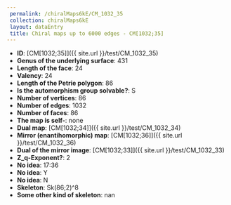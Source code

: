 ```yaml
--- 
 permalink: /chiralMaps6kE/CM_1032_35 
 collection: chiralMaps6kE
 layout: dataEntry
 title: Chiral maps up to 6000 edges - CM[1032;35]
---
```


- **ID**: [CM[1032;35]]({{ site.url }}/test/CM_1032_35)
- **Genus of the underlying surface**: 431
- **Length of the face**: 24
- **Valency**: 24
- **Length of the Petrie polygon**: 86
- **Is the automorphism group solvable?**: S
- **Number of vertices**: 86
- **Number of edges**: 1032
- **Number of faces**: 86
- **The map is self-**: none
- **Dual map**: [CM[1032;34]]({{ site.url }}/test/CM_1032_34)
- **Mirror (enantihomorphic) map**: [CM[1032;36]]({{ site.url }}/test/CM_1032_36)
- **Dual of the mirror image**: [CM[1032;33]]({{ site.url }}/test/CM_1032_33)
- **Z_q-Exponent?**: 2
- **No idea**:  17:36
- **No idea**: Y
- **No idea**: N
- **Skeleton**: Sk(86;2)^8
- **Some other kind of skeleton**: nan

